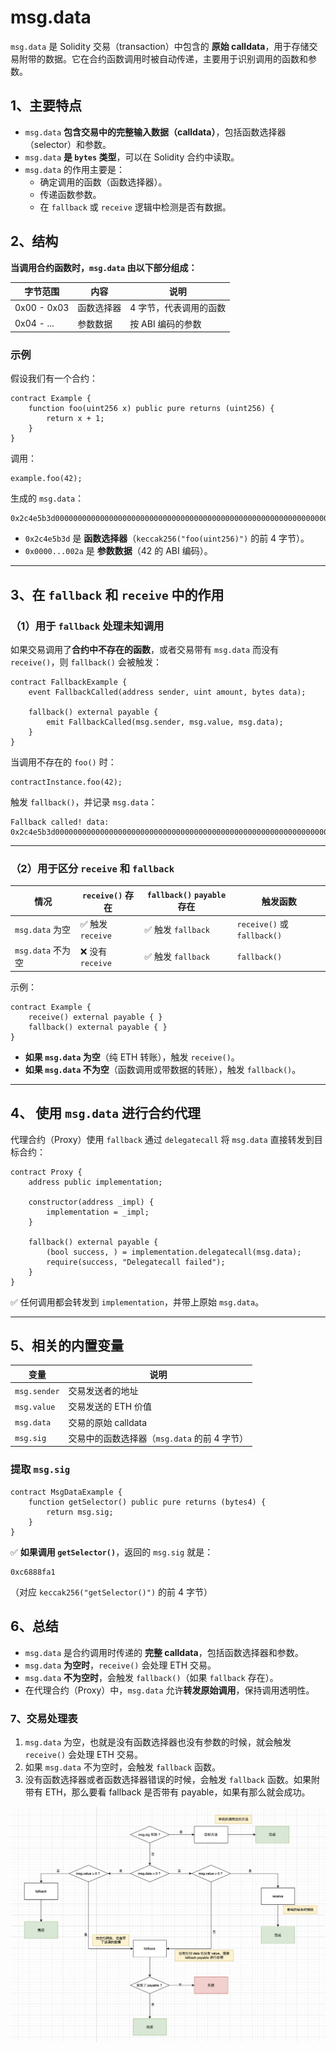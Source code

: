 # msg.data

`msg.data` 是 Solidity 交易（transaction）中包含的 **原始 calldata**，用于存储交易附带的数据。它在合约函数调用时被自动传递，主要用于识别调用的函数和参数。

## 1、主要特点

- `msg.data` **包含交易中的完整输入数据（calldata）**，包括函数选择器（selector）和参数。
- `msg.data` **是 `bytes` 类型**，可以在 Solidity 合约中读取。
- `msg.data` 的作用主要是：
  - 确定调用的函数（函数选择器）。
  - 传递函数参数。
  - 在 `fallback` 或 `receive` 逻辑中检测是否有数据。

## 2、结构

**当调用合约函数时，`msg.data` 由以下部分组成：**

| 字节范围    | 内容       | 说明                   |
| ----------- | ---------- | ---------------------- |
| 0x00 - 0x03 | 函数选择器 | 4 字节，代表调用的函数 |
| 0x04 - ...  | 参数数据   | 按 ABI 编码的参数      |

### **示例**

假设我们有一个合约：

```solidity
contract Example {
    function foo(uint256 x) public pure returns (uint256) {
        return x + 1;
    }
}
```

调用：

```solidity
example.foo(42);
```

生成的 `msg.data`：

```
0x2c4e5b3d000000000000000000000000000000000000000000000000000000000000002a
```

- `0x2c4e5b3d` 是 **函数选择器**（`keccak256("foo(uint256)")` 的前 4 字节）。
- `0x0000...002a` 是 **参数数据**（42 的 ABI 编码）。

------

## 3、在 `fallback` 和 `receive` 中的作用

### （1）用于 `fallback` 处理未知调用

如果交易调用了**合约中不存在的函数**，或者交易带有 `msg.data` 而没有 `receive()`，则 `fallback()` 会被触发：

```solidity
contract FallbackExample {
    event FallbackCalled(address sender, uint amount, bytes data);

    fallback() external payable {
        emit FallbackCalled(msg.sender, msg.value, msg.data);
    }
}
```

当调用不存在的 `foo()` 时：

```solidity
contractInstance.foo(42);
```

触发 `fallback()`，并记录 `msg.data`：

```
Fallback called! data: 0x2c4e5b3d000000000000000000000000000000000000000000000000000000000000002a
```

------

### （2）用于区分 `receive` 和 `fallback`

| 情况              | `receive()` 存在 | `fallback()` `payable` 存在 | 触发函数                    |
| ----------------- | ---------------- | --------------------------- | --------------------------- |
| `msg.data` 为空   | ✅ 触发 `receive` | ✅ 触发 `fallback`           | `receive()` 或 `fallback()` |
| `msg.data` 不为空 | ❌ 没有 `receive` | ✅ 触发 `fallback`           | `fallback()`                |

示例：

```solidity
contract Example {
    receive() external payable { }
    fallback() external payable { }
}
```

- **如果 `msg.data` 为空**（纯 ETH 转账），触发 `receive()`。
- **如果 `msg.data` 不为空**（函数调用或带数据的转账），触发 `fallback()`。

------

## 4、 使用 `msg.data` 进行合约代理

代理合约（Proxy）使用 `fallback` 通过 `delegatecall` 将 `msg.data` 直接转发到目标合约：

```solidity
contract Proxy {
    address public implementation;

    constructor(address _impl) {
        implementation = _impl;
    }

    fallback() external payable {
        (bool success, ) = implementation.delegatecall(msg.data);
        require(success, "Delegatecall failed");
    }
}
```

✅ 任何调用都会转发到 `implementation`，并带上原始 `msg.data`。

------

## 5、相关的内置变量

| 变量         | 说明                                         |
| ------------ | -------------------------------------------- |
| `msg.sender` | 交易发送者的地址                             |
| `msg.value`  | 交易发送的 ETH 价值                          |
| `msg.data`   | 交易的原始 calldata                          |
| `msg.sig`    | 交易中的函数选择器（`msg.data` 的前 4 字节） |

### 提取 `msg.sig`

```solidity
contract MsgDataExample {
    function getSelector() public pure returns (bytes4) {
        return msg.sig;
    }
}
```

✅ **如果调用 `getSelector()`**，返回的 `msg.sig` 就是：

```
0xc6888fa1
```

（对应 `keccak256("getSelector()")` 的前 4 字节）

## 6、总结

- `msg.data` 是合约调用时传递的 **完整 calldata**，包括函数选择器和参数。
- `msg.data` **为空时**，`receive()` 会处理 ETH 交易。
- `msg.data` **不为空时**，会触发 `fallback()`（如果 `fallback` 存在）。
- 在代理合约（Proxy）中，`msg.data` 允许**转发原始调用**，保持调用透明性。

### 7、交易处理表

1. `msg.data` 为空，也就是没有函数选择器也没有参数的时候，就会触发 `receive()` 会处理 ETH 交易。
2. 如果 `msg.data` 不为空时，会触发 `fallback` 函数。
3. 没有函数选择器或者函数选择器错误的时候，会触发 `fallback` 函数。如果附带有 ETH，那么要看 fallback 是否带有 payable，如果有那么就会成功。

<img src="../../../img/receive.png" alt="abc" style="zoom:50%;" />
